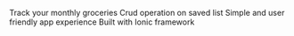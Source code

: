 Track your monthly groceries
Crud operation on saved list
Simple and user friendly app experience
Built with Ionic framework


